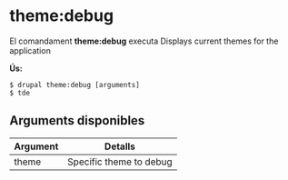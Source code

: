 # theme:debug
El comandament **theme:debug** executa Displays current themes for the application

**Ús:**
```
$ drupal theme:debug [arguments] 
$ tde  
```

## Arguments disponibles
Argument | Detalls
---------|-------------
theme | Specific theme to debug
